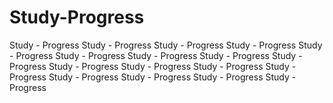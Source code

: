 # Study-Progress
Study - Progress
Study - Progress
Study - Progress
Study - Progress
Study - Progress
Study - Progress
Study - Progress
Study - Progress
Study - Progress
Study - Progress
Study - Progress
Study - Progress
Study - Progress
Study - Progress
Study - Progress
Study - Progress
Study - Progress
